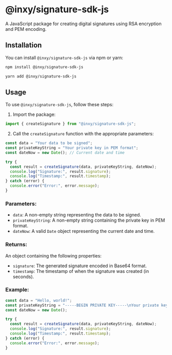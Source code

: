 # @inxy/signature-sdk-js

A JavaScript package for creating digital signatures using RSA encryption and PEM encoding.

## Installation

You can install `@inxy/signature-sdk-js` via npm or yarn:

```bash
npm install @inxy/signature-sdk-js
```

```bash
yarn add @inxy/signature-sdk-js
```

## Usage

To use `@inxy/signature-sdk-js`, follow these steps:

1. Import the package:

```javascript
import { createSignature } from "@inxy/signature-sdk-js";
```

2. Call the `createSignature` function with the appropriate parameters:

```javascript
const data = "Your data to be signed";
const privateKeyString = "Your private key in PEM format";
const dateNow = new Date(); // Current date and time

try {
  const result = createSignature(data, privateKeyString, dateNow);
  console.log("Signature:", result.signature);
  console.log("Timestamp:", result.timestamp);
} catch (error) {
  console.error("Error:", error.message);
}
```

### Parameters:

- `data`: A non-empty string representing the data to be signed.
- `privateKeyString`: A non-empty string containing the private key in PEM format.
- `dateNow`: A valid `Date` object representing the current date and time.

### Returns:

An object containing the following properties:

- `signature`: The generated signature encoded in Base64 format.
- `timestamp`: The timestamp of when the signature was created (in seconds).

### Example:

```javascript
const data = "Hello, world!";
const privateKeyString = "-----BEGIN PRIVATE KEY-----\nYour private key here\n-----END PRIVATE KEY-----";
const dateNow = new Date();

try {
  const result = createSignature(data, privateKeyString, dateNow);
  console.log("Signature:", result.signature);
  console.log("Timestamp:", result.timestamp);
} catch (error) {
  console.error("Error:", error.message);
}
```
